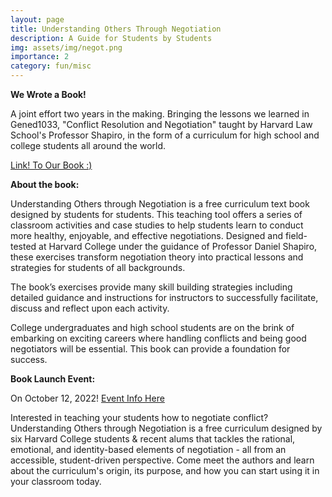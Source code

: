 ```yaml
---
layout: page
title: Understanding Others Through Negotiation
description: A Guide for Students by Students
img: assets/img/negot.png
importance: 2
category: fun/misc
---
```

**We Wrote a Book!**

A joint effort two years in the making. Bringing the lessons we learned in Gened1033, "Conflict Resolution and Negotiation" taught by Harvard Law School's Professor Shapiro, in the form of a curriculum for high school and college students all around the world.

<a href="https://inp.harvard.edu/files/internationalnegotiation/files/understanding_others_through_negotiation_-_a_guide_for_students_by_students.pdf">Link! To Our Book :) </a>



**About the book:**

Understanding Others through Negotiation is a free curriculum text book designed by students for students. This teaching tool offers a series of classroom activities and case studies to help students learn to conduct more healthy, enjoyable, and effective negotiations. Designed and field-tested at Harvard College under the guidance of Professor Daniel Shapiro, these exercises transform negotiation theory into practical lessons and strategies for students of all backgrounds.

The book’s exercises provide many skill building strategies including detailed guidance and instructions for instructors to successfully facilitate, discuss and reflect upon each activity.

College undergraduates and high school students are on the brink of embarking on exciting careers where handling conflicts and being good negotiators will be essential. This book can provide a foundation for success.

**Book Launch Event:**

On October 12, 2022!  <a href="https://www.pon.harvard.edu/events/book-talk-understanding-others-through-negotiation/">Event Info Here </a>

Interested in teaching your students how to negotiate conflict? Understanding Others through Negotiation is a free curriculum designed by six Harvard College students & recent alums that tackles the rational, emotional, and identity-based elements of negotiation - all from an accessible, student-driven perspective. Come meet the authors and learn about the curriculum's origin, its purpose, and how you can start using it in your classroom today.